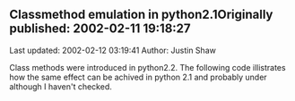 ## Classmethod emulation in python2.1Originally published: 2002-02-11 19:18:27 
Last updated: 2002-02-12 03:19:41 
Author: Justin Shaw 
 
Class methods were introduced in python2.2.  The following code illistrates how the same effect can be achived in python 2.1 and probably under although I haven't checked.